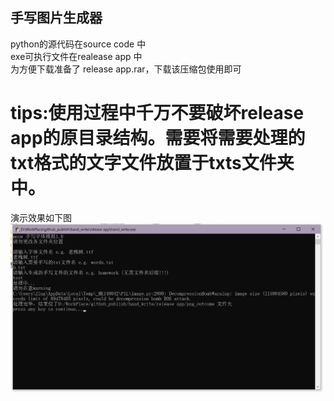 ## 手写图片生成器               
                
python的源代码在source code 中                 
exe可执行文件在realease app 中                  
为方便下载准备了 release app.rar，下载该压缩包使用即可    

# tips:使用过程中千万不要破坏release app的原目录结构。需要将需要处理的txt格式的文字文件放置于txts文件夹中。
             
演示效果如下图    
![avatar](https://raw.githubusercontent.com/An-Cheon/hand_write/master/show.jpg)             